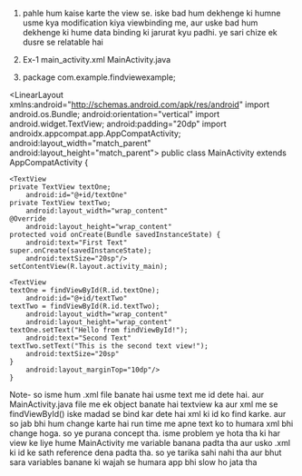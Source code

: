 1) pahle hum kaise karte the view se. iske bad hum dekhenge ki humne usme kya modification kiya viewbinding me, aur uske bad hum dekhenge ki hume data binding ki jarurat kyu padhi. ye sari chize ek dusre se relatable hai

2) Ex-1 main_activity.xml                                                                       MainActivity.java

3) <?xml version="1.0" encoding="utf-8"?>                                                       package com.example.findviewexample;
<LinearLayout xmlns:android="http://schemas.android.com/apk/res/android"                        import android.os.Bundle;
    android:orientation="vertical"                                                              import android.widget.TextView;
    android:padding="20dp"                                                                      import androidx.appcompat.app.AppCompatActivity;
    android:layout_width="match_parent"                      
    android:layout_height="match_parent">                                                          public class MainActivity extends AppCompatActivity {

    <TextView                                                                                          private TextView textOne;
        android:id="@+id/textOne"                                                                      private TextView textTwo;
        android:layout_width="wrap_content"                                                            @Override
        android:layout_height="wrap_content"                                                           protected void onCreate(Bundle savedInstanceState) {
        android:text="First Text"                                                                           super.onCreate(savedInstanceState);
        android:textSize="20sp"/>                                                                           setContentView(R.layout.activity_main);
                                                                         
    <TextView                                                                                               textOne = findViewById(R.id.textOne);
        android:id="@+id/textTwo"                                                                           textTwo = findViewById(R.id.textTwo);
        android:layout_width="wrap_content"
        android:layout_height="wrap_content"                                                                textOne.setText("Hello from findViewById!");
        android:text="Second Text"                                                                          textTwo.setText("This is the second text view!");
        android:textSize="20sp"                                                                           }
        android:layout_marginTop="10dp"/>                                                             }
</LinearLayout>

Note- so isme hum .xml file banate hai usme text me id dete hai. aur MainActivity.java file me ek object banate hai textview ka aur xml me se findViewById() iske madad se bind kar dete hai xml ki id ko find karke. aur so jab bhi hum change karte hai run time me apne text ko to humara xml bhi change hoga. so ye purana concept tha. isme problem ye hota tha ki har view ke liye hume MainActivity me variable banana padta tha aur usko .xml ki id ke sath reference dena padta tha. so ye tarika sahi nahi tha aur bhut sara variables banane ki wajah se humara app bhi slow ho jata tha
